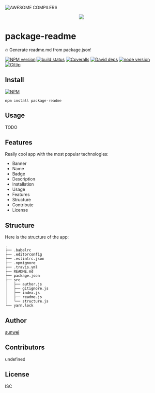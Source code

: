 ![AWESOME COMPILERS](http://47.93.19.167:5000/readme/logo?name=123)
<p align="center"><a href="https://vuejs.org" target="_blank"><img src="http://47.93.19.167:5000/readme/logo?name=123"></a></p>


# package-readme

🔥 Generate readme.md from package.json!

[![NPM version][npm-image]][npm-url]
[![build status][travis-image]][travis-url]
[![Coveralls][coveralls-image]][coveralls-url]
[![David deps][david-image]][david-url]
[![node version][node-image]][node-url]
[![Gittip][gittip-image]][gittip-url]

[npm-image]: https://img.shields.io/npm/v/package-readme.svg?style=flat-square
[npm-url]: https://npmjs.org/package/package-readme
[travis-image]: https://img.shields.io/travis/eqfox/http-body-parser.svg?style=flat-square
[travis-url]: https://travis-ci.org/eqfox/package-readme
[coveralls-image]: https://img.shields.io/coveralls/eqfox/http-body-parser.svg?style=flat-square
[coveralls-url]: https://coveralls.io/r/eqfox/http-body-parser?branch=master
[david-image]: https://img.shields.io/david/eqfox/http-body-parser.svg?style=flat-square
[david-url]: https://david-dm.org/eqfox/http-body-parser
[node-image]: https://img.shields.io/badge/node.js-%3E=_7.6-green.svg?style=flat-square
[node-url]: http://nodejs.org/download/
[gittip-image]: https://img.shields.io/gittip/dead-horse.svg?style=flat-square
[gittip-url]: https://www.gittip.com/dead-horse/

## Install
[![NPM](https://nodei.co/npm/package-readme.png?downloads=true)](https://nodei.co/npm/package-readme/)
```
npm install package-readme
```

## Usage
TODO

## Features
Really cool app with the most popular technologies:
* Banner
* Name
* Badge
* Description
* Installation
* Usage
* Features
* Structure
* Contribute
* License

## Structure
Here is the structure of the app:
```
.
├── .babelrc
├── .editorconfig
├── .eslintrc.json
├── .npmignore
├── .travis.yml
├── README.md
├── package.json
├── src
│   ├── author.js
│   ├── gitignore.js
│   ├── index.js
│   ├── readme.js
│   └── structure.js
└── yarn.lock
```

## Author
[sunwei](http://www.eqfox.com)

## Contributors
undefined

## License
ISC
